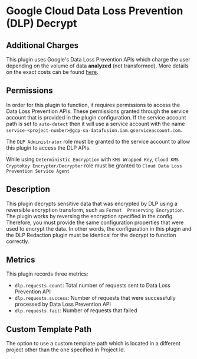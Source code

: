 # Google Cloud Data Loss Prevention (DLP) Decrypt

Additional Charges
-----------
This plugin uses Google's Data Loss Prevention APIs which charge the user depending 
on the volume of data **analyzed** (not transformed). More details on the exact 
costs can be found [here](https://cloud.google.com/dlp/pricing#content-pricing). 

Permissions
-----------
In order for this plugin to function, it requires permissions to access the Data Loss Prevention APIs. These permissions
granted through the service account that is provided in the plugin configuration. If the service account path is set to 
`auto-detect` then it will use a service account with the name `service-<project-number>@gcp-sa-datafusion.iam.gserviceaccount.com`.

The `DLP Administrator` role must be granted to the service account to allow this plugin to access the DLP APIs.

While using `Deterministic Encryption` with `KMS Wrapped Key`, `Cloud KMS CryptoKey Encrypter/Decrypter` role must be granted to `Cloud Data Loss Prevention Service Agent`

Description
-----------
This plugin decrypts sensitive data that was encrypted by DLP using a reversible encryption transform, such as `Format 
Preserving Encryption`. The plugin works by reversing the encryption specified in the config. Therefore, you must provide 
the same configuration properties that were used to encrypt the data. In other words, the configuration in this plugin 
and the DLP Redaction plugin must be identical for the decrypt to function correctly.


Metrics
-----------
This plugin records three metrics:
* `dlp.requests.count`: Total number of requests sent to Data Loss Prevention API
* `dlp.requests.success`: Number of requests that were successfully processed by Data Loss Prevention API
* `dlp.requests.fail`: Number of requests that failed

Custom Template Path
-----------
The option to use a custom template path which is located in a different project other than the one specified in Project Id.
